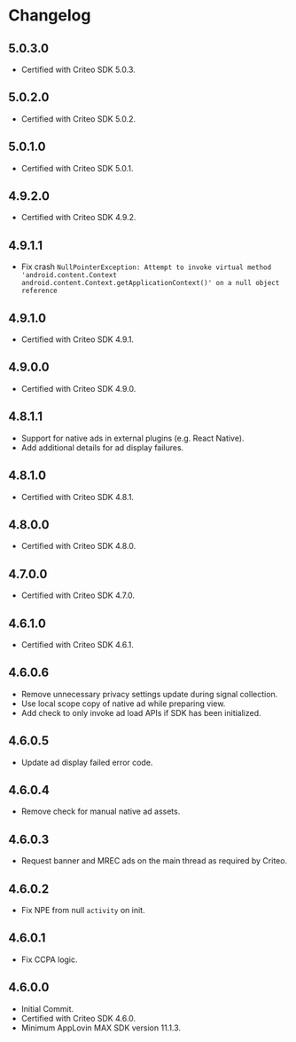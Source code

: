 # Changelog

## 5.0.3.0
* Certified with Criteo SDK 5.0.3.

## 5.0.2.0
* Certified with Criteo SDK 5.0.2.

## 5.0.1.0
* Certified with Criteo SDK 5.0.1.

## 4.9.2.0
* Certified with Criteo SDK 4.9.2.

## 4.9.1.1
* Fix crash `NullPointerException: Attempt to invoke virtual method 'android.content.Context android.content.Context.getApplicationContext()' on a null object reference`

## 4.9.1.0
* Certified with Criteo SDK 4.9.1.

## 4.9.0.0
* Certified with Criteo SDK 4.9.0.

## 4.8.1.1
* Support for native ads in external plugins (e.g. React Native).
* Add additional details for ad display failures.

## 4.8.1.0
* Certified with Criteo SDK 4.8.1.

## 4.8.0.0
* Certified with Criteo SDK 4.8.0.

## 4.7.0.0
* Certified with Criteo SDK 4.7.0.

## 4.6.1.0
* Certified with Criteo SDK 4.6.1.

## 4.6.0.6
* Remove unnecessary privacy settings update during signal collection.
* Use local scope copy of native ad while preparing view.
* Add check to only invoke ad load APIs if SDK has been initialized.

## 4.6.0.5
* Update ad display failed error code.

## 4.6.0.4
* Remove check for manual native ad assets.

## 4.6.0.3
* Request banner and MREC ads on the main thread as required by Criteo.

## 4.6.0.2
* Fix NPE from null `activity` on init.

## 4.6.0.1
* Fix CCPA logic.

## 4.6.0.0
* Initial Commit.
* Certified with Criteo SDK 4.6.0.
* Minimum AppLovin MAX SDK version 11.1.3.
